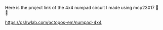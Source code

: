 Here is the project link of the 4x4 numpad circuit I made using mcp23017 🚀🚀

https://oshwlab.com/octopos-em/numpad-4x4

